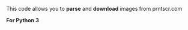 This code allows you to <b>parse</b> and <b>download</b> images from prntscr.com <br>

<b>For Python 3</b>
